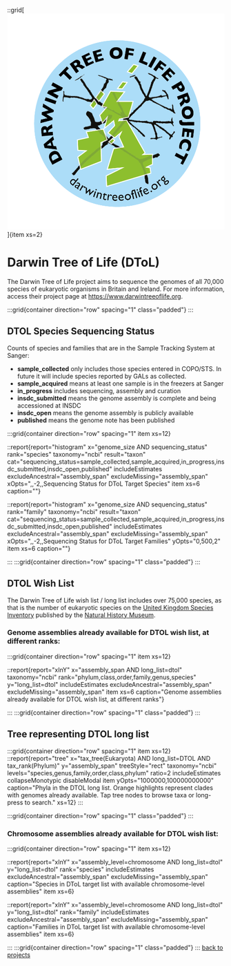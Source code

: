 ::grid[![GoaT](/static/images/DToL_Logo_with_text.png)]{item xs=2}

# Darwin Tree of Life (DToL)
The Darwin Tree of Life project aims to sequence the genomes of all 70,000 species of eukaryotic organisms in Britain and Ireland. For more information, access their project page at https://www.darwintreeoflife.org.

:::grid{container direction="row" spacing="1" class="padded"}
:::

## DTOL Species Sequencing Status

Counts of species and families that are in the Sample Tracking System at Sanger:

* **sample_collected** only includes those species entered in COPO/STS. In future it will include species reported by GALs as collected.
* **sample_acquired** means at least one sample is in the freezers at Sanger
* **in_progress** includes sequencing, assembly and curation
* **insdc_submitted** means the genome assembly is complete and being accessioned at INSDC
* **insdc_open** means the genome assembly is publicly available
* **published** means the genome note has been published

:::grid{container direction="row" spacing="1" item xs=12}

::report{report="histogram" x="genome_size AND sequencing_status" rank="species" taxonomy="ncbi" result="taxon" cat="sequencing_status=sample_collected,sample_acquired,in_progress,insdc_submitted,insdc_open,published" includeEstimates excludeAncestral="assembly_span" excludeMissing="assembly_span" xOpts=",,-2,,Sequencing Status for DToL Target Species" item xs=6 caption=""}

::report{report="histogram" x="genome_size AND sequencing_status" rank="family" taxonomy="ncbi" result="taxon" cat="sequencing_status=sample_collected,sample_acquired,in_progress,insdc_submitted,insdc_open,published" includeEstimates excludeAncestral="assembly_span" excludeMissing="assembly_span" xOpts=",,-2,,Sequencing Status for DToL Target Families" yOpts="0,500,2" item xs=6 caption=""}

:::
:::grid{container direction="row" spacing="1" class="padded"}
:::

## DTOL Wish List

The Darwin Tree of Life wish list / long list includes over 75,000 species, as that is the number of eukaryotic species on the [United Kingdom Species Inventory](https://www.gbif.org/dataset/dbaa27eb-29e7-4cbb-8eab-3f689cfce116) published by the [Natural History Museum](https://www.nhm.ac.uk/our-science/data/uk-species.html).

### Genome assemblies already available for DTOL wish list, at different ranks:

:::grid{container direction="row" spacing="1" item xs=12}

::report{report="xInY" x="assembly_span AND long_list=dtol" taxonomy="ncbi" rank="phylum,class,order,family,genus,species" y="long_list=dtol" includeEstimates excludeAncestral="assembly_span" excludeMissing="assembly_span" item xs=6 caption="Genome assemblies already available for DTOL wish list, at different ranks"}

:::
:::grid{container direction="row" spacing="1" class="padded"}
:::

## Tree representing DTOL long list

:::grid{container direction="row" spacing="1" item xs=12}
::report{report="tree" x="tax_tree(Eukaryota) AND long_list=DTOL AND tax_rank(Phylum)" y="assembly_span" treeStyle="rect" taxonomy="ncbi" levels="species,genus,family,order,class,phylum" ratio=2 includeEstimates collapseMonotypic disableModal item yOpts="1000000,100000000000" caption="Phyla in the DTOL long list. Orange highlights represent clades with genomes already available. Tap tree nodes to browse taxa or long-press to search." xs=12}
:::

:::grid{container direction="row" spacing="1" class="padded"}
:::

### Chromosome assemblies already available for DTOL wish list:

:::grid{container direction="row" spacing="1" item xs=12}

::report{report="xInY" x="assembly_level=chromosome AND long_list=dtol" y="long_list=dtol" rank="species" includeEstimates excludeAncestral="assembly_span" excludeMissing="assembly_span" caption="Species in DToL target list with available chromosome-level assemblies" item xs=6}

::report{report="xInY" x="assembly_level=chromosome AND long_list=dtol" y="long_list=dtol" rank="family" includeEstimates excludeAncestral="assembly_span" excludeMissing="assembly_span" caption="Families in DToL target list with available chromosome-level assemblies" item xs=6}

:::
:::grid{container direction="row" spacing="1" class="padded"}
:::
[back to projects](/projects)
